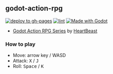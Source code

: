 ## godot-action-rpg

[![deploy to gh-pages](https://github.com/sh-cho/godot-action-rpg/actions/workflows/deploy-web.yml/badge.svg)](https://github.com/sh-cho/godot-action-rpg/actions/workflows/deploy-web.yml)
[![lint](https://github.com/sh-cho/godot-action-rpg/actions/workflows/lint.yml/badge.svg)](https://github.com/sh-cho/godot-action-rpg/actions/workflows/lint.yml)
[![Made with Godot](https://img.shields.io/badge/Made%20with-Godot-478CBF?style=flat&logo=godot%20engine&logoColor=white)](https://godotengine.org)

- [Godot Action RPG Series](https://www.youtube.com/playlist?list=PL9FzW-m48fn2SlrW0KoLT4n5egNdX-W9a) by [HeartBeast](https://www.youtube.com/c/uheartbeast)

### How to play

- Move: arrow key / WASD
- Attack: <kbd>X</kbd> / <kbd>J</kbd>
- Roll: <kbd>Space</kbd> / <kbd>K</kbd>

